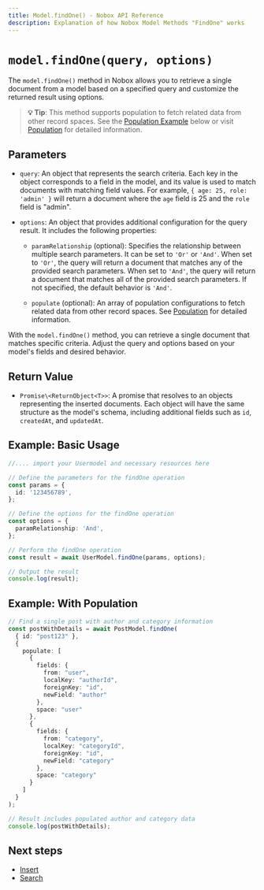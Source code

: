 ```yaml
---
title: Model.findOne() - Nobox API Reference
description: Explanation of how Nobox Model Methods "FindOne" works
---
```


# `model.findOne(query, options)`

The `model.findOne()` method in Nobox allows you to retrieve a single document from a model based on a specified query and customize the returned result using options.

> **💡 Tip**: This method supports population to fetch related data from other record spaces. See the [Population Example](#example-with-population) below or visit [Population](/methods/populate) for detailed information. 

## Parameters 

- `query`: An object that represents the search criteria. Each key in the object corresponds to a field in the model, and its value is used to match documents with matching field values. For example, `{ age: 25, role: 'admin' }` will return a document where the `age` field is 25 and the `role` field is "admin".

- `options`: An object that provides additional configuration for the query result. It includes the following properties:

  - `paramRelationship` (optional): Specifies the relationship between multiple search parameters. It can be set to `'Or'` or `'And'`. When set to `'Or'`, the query will return a document that matches any of the provided search parameters. When set to `'And'`, the query will return a document that matches all of the provided search parameters. If not specified, the default behavior is `'And'`.

  - `populate` (optional): An array of population configurations to fetch related data from other record spaces. See [Population](/methods/populate) for detailed information.


With the `model.findOne()` method, you can retrieve a single document that matches specific criteria. Adjust the query and options based on your model's fields and desired behavior.

## Return Value

- `Promise\<ReturnObject<T>>`: A promise that resolves to an objects representing the inserted documents. Each object will have the same structure as the model's schema, including additional fields such as `id`, `createdAt`, and `updatedAt`.

## Example: Basic Usage

```ts
//.... import your Usermodel and necessary resources here

// Define the parameters for the findOne operation
const params = {
  id: '123456789',
};

// Define the options for the findOne operation
const options = {
  paramRelationship: 'And',
};

// Perform the findOne operation
const result = await UserModel.findOne(params, options);

// Output the result
console.log(result);
```

## Example: With Population

```ts
// Find a single post with author and category information
const postWithDetails = await PostModel.findOne(
  { id: "post123" },
  {
    populate: [
      {
        fields: {
          from: "user",
          localKey: "authorId",
          foreignKey: "id",
          newField: "author"
        },
        space: "user"
      },
      {
        fields: {
          from: "category",
          localKey: "categoryId",
          foreignKey: "id",
          newField: "category"
        },
        space: "category"
      }
    ]
  }
);

// Result includes populated author and category data
console.log(postWithDetails);
```

## Next steps

- [Insert](/methods/insert)
- [Search](/methods/search)